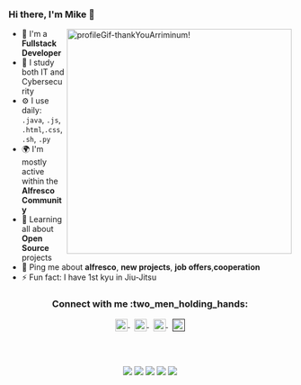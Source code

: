 ### Hi there, I'm Mike 👋
<img width="400px" align="right" alt="profileGif-thankYouArriminum!" src="https://media.giphy.com/media/xUA7bdpLxQhsSQdyog/giphy.gif" />

- 🏢 I'm a **Fullstack Developer**
- 💼 I study both IT and Cybersecurity
- ⚙️ I use daily: <code>.java</code>, <code>.js</code>, <code>.html</code>,<code>.css</code>, <code>.sh</code>, <code>.py</code>
- 🌍 I'm mostly active within the **Alfresco Community**
- 🌱 Learning all about **Open Source** projects
- 💬 Ping me about **alfresco**, **new projects**, **job offers**,**cooperation**
- ⚡️ Fun fact: I have 1st kyu in Jiu-Jitsu

<div align="center">
  <h3 align="center">Connect with me :two_men_holding_hands:</h3> 
</div>
<p align="center" >
<a href="https://www.linkedin.com/in/michal-jastrzebski/">
  <img align="center"alt="LinkdedIn" width="22px" src="https://cdn.jsdelivr.net/npm/simple-icons@3.6.1/icons/linkedin.svg" />
</a>&nbsp;	 
<a href="https://howkymike.github.io/">
  <img align="center" alt="portfolio" width="22px" src="https://cdn.jsdelivr.net/npm/simple-icons@3.6.1/icons/googlechrome.svg" />
</a> &nbsp;	
<a href="https://github.com/howkymike">
  <img align="center" alt="Github" width="22px" src="https://cdn.jsdelivr.net/npm/simple-icons@3.6.1/icons/github.svg" />
</a>&nbsp;	
  <a href="">  <img align="center" alt="Gmail" width="22px" src="https://cdn.jsdelivr.net/npm/simple-icons@3.6.1/icons/gmail.svg" />
</a>
</p>
<br />
<br />

<p align="center" >
<img src = "https://img.shields.io/badge/-JavaScript-black?logo=javaScript"> <img src = "https://img.shields.io/badge/-HTML5-yellowgreen?logo=html5"> 
<img src = "https://img.shields.io/badge/-NodeJS-blue?logo=node.js"> 
<img src = "https://img.shields.io/badge/-Java-red?logo=java"> 
<img src = "https://img.shields.io/badge/-Python-orange?logo=python"> 
</p>
